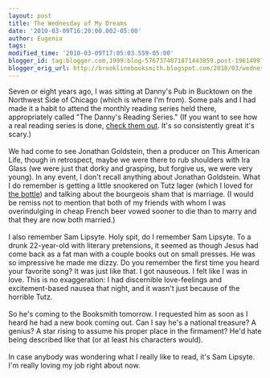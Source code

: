 ```yaml
---
layout: post
title: The Wednesday of My Dreams
date: '2010-03-09T16:20:00.002-05:00'
author: Eugenia
tags: 
modified_time: '2010-03-09T17:05:03.559-05:00'
blogger_id: tag:blogger.com,1999:blog-5767374071871443859.post-1961499769388961567
blogger_orig_url: http://brooklinebooksmith.blogspot.com/2010/03/wednesday-of-my-dreams.html
---
```


Seven or eight years ago, I was sitting at Danny's Pub in Bucktown on the Northwest Side of Chicago (which is where I'm from). Some pals and I had made it a habit to attend the monthly reading series held there, appropriately called "The Danny's Reading Series." (If you want to see how a real reading series is done, <a href="http://www.noslander.com/dannys.html">check them out</a>. It's so consistently great it's scary.)<br /><br />We had come to see Jonathan Goldstein, then a producer on This American Life, though in retrospect, maybe we were there to rub shoulders with Ira Glass (we were just that dorky and grasping, but forgive us, we were very young). In any event, I don't recall anything about Jonathan Goldstein. What I do remember is getting a little snookered on Tutz lager (which I loved for <a href="http://beeradvocate.com/beer/profile/2043/5375/">the bottle</a>) and talking about the bourgeois sham that is marriage. (I would be remiss not to mention that both of my friends with whom I was overindulging in cheap French beer vowed sooner to die than to marry and that they are now both married.)<br /><br />I also remember Sam Lipsyte. Holy spit, do I remember Sam Lipsyte. To a drunk 22-year-old with literary pretensions, it seemed as though Jesus had come back as a fat man with a couple books out on small presses. He was so impressive he made me dizzy. Do you remember the first time you heard your favorite song? It was just like that. I got nauseous. I felt like I was in love. This is no exaggeration: I had discernible love-feelings and excitement-based nausea that night, and it wasn't just because of the horrible Tutz.<br /><br />So he's coming to the Booksmith tomorrow. I requested him as soon as I heard he had a new book coming out. Can I say he's a national treasure? A genius? A star rising to assume his proper place in the firmament? He'd hate being described like that (or at least his characters would). <br /><br />In case anybody was wondering what I really like to read, it's Sam Lipsyte. I'm really loving my job right about now.